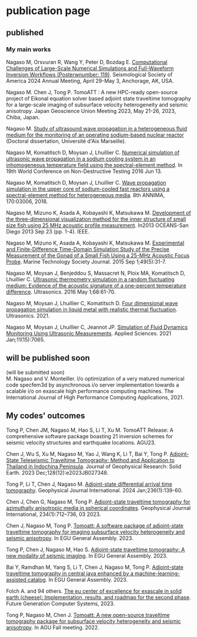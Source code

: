 # publication page

## published

### My main works

Nagaso M, Orsvuran R, Wang Y, Peter D, Bozdag E. [Computational Challenges of Large-Scale Numerical Simulations and Full-Waveform Inversion Workflows (Posterwnumber: 119)](https://doi.org/10.1785/0220240136). Seismological Society of America 2024 Annual Meeting, April 29-May 3, Anchorage, AK, USA.

Nagaso M. Chen J, Tong P. TomoATT : A new HPC-ready open-source project of Eikonal equation solver based adjoint state traveltime tomography for a large-scale imaging of subsurface velocity heterogeneity and seismic anisotropy. Japan Geoscience Union Meeting 2023, May 21-26, 2023, Chiba, Japan.

Nagaso M. [Study of ultrasound wave propagation in a heterogeneous fluid medium for the monitoring of an operating sodium-based nuclear reactor](https://tel.archives-ouvertes.fr/tel-01798471/) (Doctoral dissertation, Université d'Aix Marseille).

Nagaso M, Komatitsch D, Moysan J, Lhuillier C. [Numerical simulation of ultrasonic wave propagation in a sodium cooling system in an inhomogeneous temperature field using the spectral-element method](https://hal.archives-ouvertes.fr/hal-01304039/). In 19th World Conference on Non-Destructive Testing 2016 Jun 13.

Nagaso M, Komatitsch D, Moysan J, Lhuillier C. [Wave propagation simulation in the upper core of sodium-cooled fast reactors using a spectral-element method for heterogeneous media](https://inis.iaea.org/collection/NCLCollectionStore/_Public/50/048/50048699.pdf). 8th ANNIMA, 170:03006, 2018.

Nagaso M, Mizuno K, Asada A, Kobayashi K, Matsukawa M. [Development of the three-dimensional visualization method for the inner structure of small size fish using 25 MHz acoustic profile measurement](https://ieeexplore.ieee.org/abstract/document/6741162). In2013 OCEANS-San Diego 2013 Sep 23 (pp. 1-4). IEEE.

Nagaso M, Mizuno K, Asada A, Kobayashi K, Matsukawa M. [Experimental and Finite-Difference Time-Domain Simulation Study of the Precise Measurement of the Gonad of a Small Fish Using a 25-MHz Acoustic Focus Probe](https://www.ingentaconnect.com/content/mts/mtsj/2015/00000049/00000005/art00005). Marine Technology Society Journal. 2015 Sep 1;49(5):31-7.

Nagaso M, Moysan J, Benjeddou S, Massacret N, Ploix MA, Komatitsch D, Lhuillier C. [Ultrasonic thermometry simulation in a random fluctuating medium: Evidence of the acoustic signature of a one-percent temperature difference](https://hal.archives-ouvertes.fr/hal-01273727/file/Ultrasonics_Moysan_2016.pdf). Ultrasonics. 2016 May 1;68:61-70.

Nagaso M, Moysan J, Lhuillier C, Komatitsch D. [Four dimensional wave propagation simulation in liquid metal with realistic thermal fluctuation](https://www.sciencedirect.com/science/article/abs/pii/S0041624X21001566). Ultrasonics. 2021.

Nagaso M, Moysan J, Lhuillier C, Jeannot JP. [Simulation of Fluid Dynamics Monitoring Using Ultrasonic Measurements](https://www.mdpi.com/2076-3417/11/15/7065/htm). Applied Sciences. 2021 Jan;11(15):7065.

## will be published soon
(will be submitted soon)  
M. Nagaso and V. Monteiller. I/o optimization of a very matured numerical
code specfem3d by asynchronous i/o server implementation towards a scalable i/o
on exascale high performance computing machines. The
International Journal of High Performance Computing Applications, 2021.


## My codes' outcomes

Tong P, Chen JM, Nagaso M, Hao S, Li T, Xu M. TomoATT Release: A comprehensive software package boasting 21 inversion schemes for seismic velocity structures and earthquake locations. AGU23.

Chen J, Wu S, Xu M, Nagaso M, Yao J, Wang K, Li T, Bai Y, Tong P. [Adjoint‐State Teleseismic Traveltime Tomography: Method and Application to Thailand in Indochina Peninsula](https://doi.org/10.1029/2023JB027348). Journal of Geophysical Research: Solid Earth. 2023 Dec;128(12):e2023JB027348.

Tong P, Li T, Chen J, Nagaso M. [Adjoint-state differential arrival time tomography](https://doi.org/10.1093/gji/ggad416). Geophysical Journal International. 2024 Jan;236(1):139-60.

Chen J, Chen G, Nagaso M, Tong P. [Adjoint-state traveltime tomography for azimuthally anisotropic media in spherical coordinates](https://doi.org/10.1093/gji/ggad093). Geophysical Journal International, 234(1):712–736, 03 2023.

Chen J, Nagaso M, Tong P. [Tomoatt: A software package of adjoint-state traveltime tomography for imaging subsurface velocity heterogeneity and seismic anisotropy](https://doi.org/10.5194/egusphere-egu23-10556). In EGU General Assembly. 2023.

Tong P, Chen J, Nagaso M, Hao S. [Adjoint-state traveltime tomography: A new modality of seismic imaging](https://doi.org/10.5194/egusphere-egu23-6305). In EGU General Assembly. 2023.

Bai Y, Ramdhan M, Yang S, Li T, Chen J, Nagaso M, Tong P. [Adjoint-state traveltime tomography in central java enhanced by a machine-learning-assisted catalog](https://doi.org/10.5194/egusphere-egu23-6504). In EGU General Assembly. 2023.

Folch A. and 94 others. [The eu center of excellence for exascale in solid earth (cheese): Implementation, results, and roadmap for the second phase](https://doi.org/10.1016/j.future.2023.04.006). Future Generation Computer Systems, 2023.

Tong P, Nagaso M, Chen J. [Tomoatt: A new open-source traveltime tomography package for subsurface velocity heterogeneity and seismic anisotropy](https://agu.confex.com/agu/fm22/meetingapp.cgi/Paper/1146552). In AGU Fall meeting. 2022.
